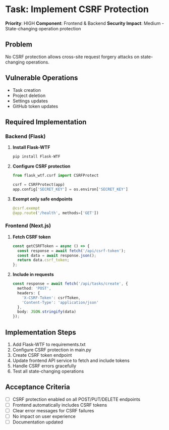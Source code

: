 # Task: Implement CSRF Protection

**Priority**: HIGH
**Component**: Frontend & Backend
**Security Impact**: Medium - State-changing operation protection

## Problem
No CSRF protection allows cross-site request forgery attacks on state-changing operations.

## Vulnerable Operations
- Task creation
- Project deletion
- Settings updates
- GitHub token updates

## Required Implementation

### Backend (Flask)
1. **Install Flask-WTF**
   ```bash
   pip install Flask-WTF
   ```

2. **Configure CSRF protection**
   ```python
   from flask_wtf.csrf import CSRFProtect
   
   csrf = CSRFProtect(app)
   app.config['SECRET_KEY'] = os.environ['SECRET_KEY']
   ```

3. **Exempt only safe endpoints**
   ```python
   @csrf.exempt
   @app.route('/health', methods=['GET'])
   ```

### Frontend (Next.js)
1. **Fetch CSRF token**
   ```typescript
   const getCSRFToken = async () => {
     const response = await fetch('/api/csrf-token');
     const data = await response.json();
     return data.csrf_token;
   };
   ```

2. **Include in requests**
   ```typescript
   const response = await fetch('/api/tasks/create', {
     method: 'POST',
     headers: {
       'X-CSRF-Token': csrfToken,
       'Content-Type': 'application/json'
     },
     body: JSON.stringify(data)
   });
   ```

## Implementation Steps
1. Add Flask-WTF to requirements.txt
2. Configure CSRF protection in main.py
3. Create CSRF token endpoint
4. Update frontend API service to fetch and include tokens
5. Handle CSRF errors gracefully
6. Test all state-changing operations

## Acceptance Criteria
- [ ] CSRF protection enabled on all POST/PUT/DELETE endpoints
- [ ] Frontend automatically includes CSRF tokens
- [ ] Clear error messages for CSRF failures
- [ ] No impact on user experience
- [ ] Documentation updated